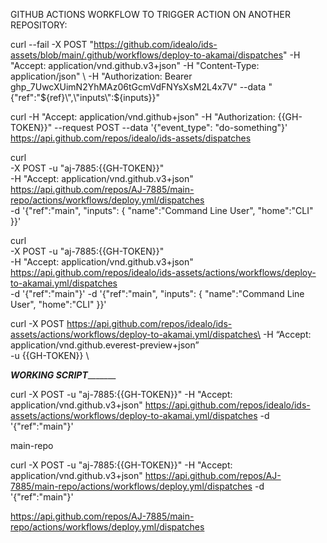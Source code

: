 GITHUB ACTIONS WORKFLOW TO TRIGGER ACTION ON ANOTHER REPOSITORY:


curl --fail -X POST "https://github.com/idealo/ids-assets/blob/main/.github/workflows/deploy-to-akamai/dispatches"  -H "Accept: application/vnd.github.v3+json"  -H "Content-Type: application/json" \ -H "Authorization: Bearer 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" --data "{\"ref\":\"${ref}\",\"inputs\":${inputs}}"


curl -H "Accept: application/vnd.github+json" -H "Authorization: {{GH-TOKEN}}" --request POST --data '{"event_type": "do-something"}' https://api.github.com/repos/idealo/ids-assets/dispatches


 curl \
  -X POST -u "aj-7885:{{GH-TOKEN}}"  \
  -H "Accept: application/vnd.github.v3+json" \
  https://api.github.com/repos/AJ-7885/main-repo/actions/workflows/deploy.yml/dispatches \
  -d '{"ref":"main", "inputs": { "name":"Command Line User", "home":"CLI" }}'


 curl \
  -X POST -u "aj-7885:{{GH-TOKEN}}"  \
  -H "Accept: application/vnd.github.v3+json" \
  https://api.github.com/repos/idealo/ids-assets/actions/workflows/deploy-to-akamai.yml/dispatches \
  -d '{"ref":"main"}'
  -d '{"ref":"main", "inputs": { "name":"Command Line User", "home":"CLI" }}'



 curl -X POST https://api.github.com/repos/idealo/ids-assets/actions/workflows/deploy-to-akamai.yml/dispatches\
 -H “Accept: application/vnd.github.everest-preview+json” \
  -u {{GH-TOKEN}} \

_____________________WORKING SCRIPT____________________________

curl   -X POST -u "aj-7885:{{GH-TOKEN}}"    -H "Accept: application/vnd.github.v3+json"   https://api.github.com/repos/idealo/ids-assets/actions/workflows/deploy-to-akamai.yml/dispatches   -d '{"ref":"main"}'




main-repo


curl   -X POST -u "aj-7885:{{GH-TOKEN}}"    -H "Accept: application/vnd.github.v3+json"    https://api.github.com/repos/AJ-7885/main-repo/actions/workflows/deploy.yml/dispatches  -d '{"ref":"main"}'




 https://api.github.com/repos/AJ-7885/main-repo/actions/workflows/deploy.yml/dispatches
